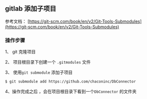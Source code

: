 ## gitlab 添加子项目

参考文档： [https://git-scm.com/book/en/v2/Git-Tools-Submodules](https://git-scm.com/book/en/v2/Git-Tools-Submodules)



### 操作步骤

1、 git 克隆项目

2、 项目根目录下创建一个 `.gitmodules` 文件

3、 使用`git submodule` 添加子项目

```BASH
$ git submodule add https://github.com/chaconinc/DbConnector 
```

4、操作完成之后 ，会在项目根目录下看到一个`DbConnector` 的文件夹